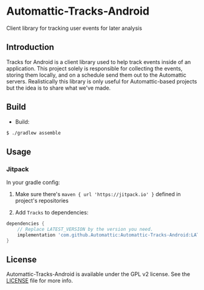 # Automattic-Tracks-Android
Client library for tracking user events for later analysis

## Introduction

Tracks for Android is a client library used to help track events inside of
an application. This project solely is responsible for collecting the events,
storing them locally, and on a schedule send them out to the Automattic
servers. Realistically this library is only useful for Automattic-based
projects but the idea is to share what we've made.

## Build

* Build:

```sh
$ ./gradlew assemble
```

## Usage

### Jitpack

In your gradle config:

1. Make sure there's `maven { url 'https://jitpack.io' }` defined in project's repositories

2. Add `Tracks` to dependencies:

```gradle
dependencies {
    // Replace LATEST_VERSION by the version you need.
    implementation 'com.github.Automattic:Automattic-Tracks-Android:LATEST_VERSION'
}
```

## License

Automattic-Tracks-Android is available under the GPL v2 license. See
the [LICENSE](LICENSE) file for more info.
